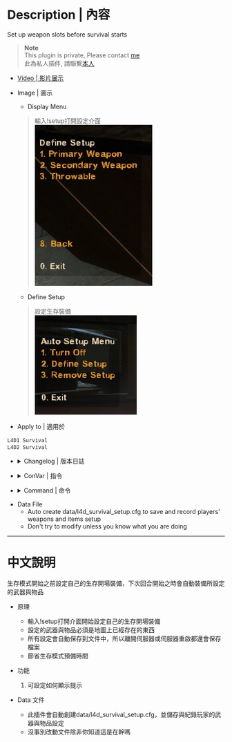 # Description | 內容
Set up weapon slots before survival starts

> __Note__ <br/>
This plugin is private, Please contact [me](https://github.com/fbef0102/Game-Private_Plugin#私人插件列表-private-plugins-list)<br/>
此為私人插件, 請聯繫[本人](https://github.com/fbef0102/Game-Private_Plugin#私人插件列表-private-plugins-list)

* [Video | 影片展示](https://youtu.be/P3Y1ExRmBIU)

* Image | 圖示
	* Display Menu
    > 輸入!setup打開設定介面
	<br/>![l4d_survival_setup_1](image/l4d_survival_setup_1.jpg)
	* Define Setup
    > 設定生存裝備
	<br/>![l4d_survival_setup_2](image/l4d_survival_setup_2.jpg)

* Apply to | 適用於
```
L4D1 Survival
L4D2 Survival
```

* <details><summary>Changelog | 版本日誌</summary>

    * v1.0 (2022-11-09)
	    * Request by Horizon
	    * Initial Release
</details>

* <details><summary>ConVar | 指令</summary>

    * cfg/sourcemod/l4d_survival_setup.cfg
	```php
    // Changes how message displays. (0: Disable, 1:In chat, 2: In Hint Box, 3: In center text)
    l4d_survival_setup_announce_type "1"

    // 0=Plugin off, 1=Plugin on.
    l4d_survival_setup_enable "1"
	```
</details>

* <details><summary>Command | 命令</summary>
    
    * **Open Setup menu for survival mod**
		```php
		sm_setup
		```
</details>

* Data File
	* Auto create data/l4d_survival_setup.cfg to save and record players' weapons and items setup
    * Don't try to modify unless you know what you are doing

- - - -
# 中文說明
生存模式開始之前設定自己的生存開場裝備，下次回合開始之時會自動裝備所設定的武器與物品

* 原理
    * 輸入!setup打開介面開始設定自己的生存開場裝備
    * 設定的武器與物品必須是地圖上已經存在的東西
    * 所有設定會自動保存到文件中，所以離開伺服器或伺服器重啟都還會保存檔案
    * 節省生存模式預備時間

* 功能
	1. 可設定如何顯示提示

* Data 文件
	* 此插件會自動創建data/l4d_survival_setup.cfg，並儲存與紀錄玩家的武器與物品設定
    * 沒事別改動文件除非你知道這是在幹嗎




